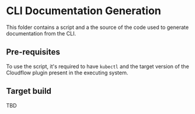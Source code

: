 # CLI Documentation Generation

This folder contains a script and a the source of the code used to generate documentation from the CLI.

## Pre-requisites

To use the script, it's required to have `kubectl` and the target version of the Cloudflow plugin present in the executing system.

## Target build 

TBD


